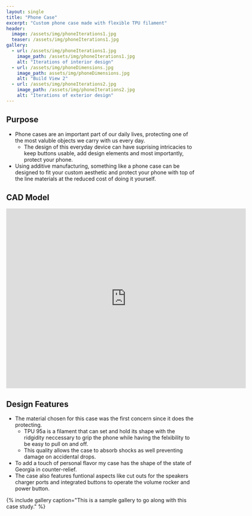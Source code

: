 ```yaml
---
layout: single
title: "Phone Case"
excerpt: "Custom phone case made with flexible TPU filament"
header:
  image: /assets/img/phoneIterations1.jpg
  teaser: /assets/img/phoneIterations1.jpg
gallery:
  - url: /assets/img/phoneIterations1.jpg
    image_path: /assets/img/phoneIterations1.jpg
    alt: "Iterations of interior design"
  - url: /assets/img/phoneDimensions.jpg
    image_path: assets/img/phoneDimensions.jpg
    alt: "Build View 2"
  - url: /assets/img/phoneIterations2.jpg
    image_path: /assets/img/phoneIterations2.jpg
    alt: "Iterations of exterior design"
---
```


## Purpose

* Phone cases are an important part of our daily lives, protecting one of the most valuble objects we carry with us every day.
  * The design of this everyday device can have suprising intricacies to keep buttons usable, add design elements and most importantly, protect your phone.
* Using additive manufacturing, something like a phone case can be designed to fit your custom aesthetic and protect your phone with top of the line materials at the reduced cost of doing it yourself.

## CAD Model
<iframe src="https://vanderbilt643.autodesk360.com/shares/public/SH512d4QTec90decfa6ed238e5441184eaa1?mode=embed" width="640" height="480" allowfullscreen="true" webkitallowfullscreen="true" mozallowfullscreen="true"  frameborder="0"></iframe>

## Design Features

* The material chosen for this case was the first concern since it does the protecting.
  * TPU 95a is a filament that can set and hold its shape with the ridgidity neccessary to grip the phone while having the felxibility to be easy to pull on and off.
  * This quality allows the case to absorb shocks as well preventing damage on accidental drops.
* To add a touch of personal flavor my case has the shape of the state of Georgia in counter-relief.
* The case also features funtional aspects like cut outs for the speakers charger ports and integrated buttons to operate the volume rocker and power button.

{% include gallery caption="This is a sample gallery to go along with this case study." %}
